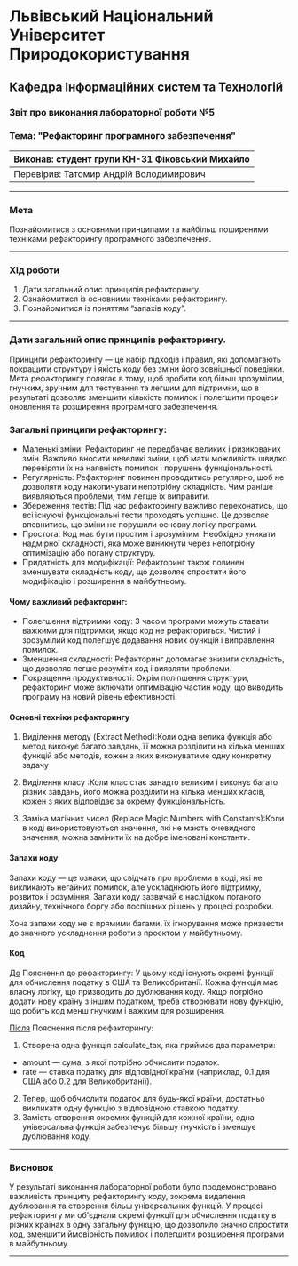 
# Львівський Національний Університет Природокористування
## Кафедра Інформаційних систем та Технологій

### Звіт про виконання лабораторної роботи №5
### Тема: "Рефакторинг програмного забезпечення"

| Виконав: студент групи КН-31 Фіковський Михайло |  
| ------------------------------------------ |  
| Перевірив: Татомир Андрій Володимирович               |  

---

### Мета
Познайомитися з основними принципами та найбільш поширеними техніками рефакторингу програмного забезпечення.


---

### Хід роботи

1. Дати загальний опис принципів рефакторингу.
2. Ознайомитися із основними техніками рефакторингу.
3. Познайомитися із поняттям “запахів коду”.


---

### Дати загальний опис принципів рефакторингу.

Принципи рефакторингу — це набір підходів і правил, які допомагають покращити структуру і якість коду без зміни його зовнішньої поведінки. Мета рефакторингу полягає в тому, щоб зробити код більш зрозумілим, гнучким, зручним для тестування та легшим для підтримки, що в результаті дозволяє зменшити кількість помилок і полегшити процеси оновлення та розширення програмного забезпечення.

### Загальні принципи рефакторингу:
- Маленькі зміни: Рефакторинг не передбачає великих і ризикованих змін. Важливо вносити невеликі зміни, щоб мати можливість швидко перевіряти їх на наявність помилок і порушень функціональності.
- Регулярність: Рефакторинг повинен проводитись регулярно, щоб не дозволяти коду накопичувати непотрібну складність. Чим раніше виявляються проблеми, тим легше їх виправити.
- Збереження тестів: Під час рефакторингу важливо переконатись, що всі існуючі функціональні тести проходять успішно. Це дозволяє впевнитись, що зміни не порушили основну логіку програми.
- Простота: Код має бути простим і зрозумілим. Необхідно уникати надмірної складності, яка може виникнути через непотрібну оптимізацію або погану структуру.
- Придатність для модифікації: Рефакторинг також повинен зменшувати складність коду, що дозволяє спростити його модифікацію і розширення в майбутньому.

#### Чому важливий рефакторинг:
- Полегшення підтримки коду: З часом програми можуть ставати важкими для підтримки, якщо код не рефакториться. Чистий і зрозумілий код полегшує додавання нових функцій і виправлення помилок.
- Зменшення складності: Рефакторинг допомагає знизити складність, що дозволяє легше розуміти код і виявляти проблеми.
- Покращення продуктивності: Окрім поліпшення структури, рефакторинг може включати оптимізацію частин коду, що виводить програму на новий рівень ефективності.

#### Основні техніки рефакторингу
1) Виділення методу (Extract Method):Коли одна велика функція або метод виконує багато завдань, її можна розділити на кілька менших функцій або методів, кожен з яких виконуватиме одну конкретну задачу

2) Виділення класу :Коли клас стає занадто великим і виконує багато різних завдань, його можна розділити на кілька менших класів, кожен з яких відповідає за окрему функціональність.

3) Заміна магічних чисел (Replace Magic Numbers with Constants):Коли в коді використовуються значення, які не мають очевидного значення, можна замінити їх на добре іменовані константи.

#### Запахи коду
Запахи коду — це ознаки, що свідчать про проблеми в коді, які не викликають негайних помилок, але ускладнюють його підтримку, розвиток і розуміння. Запахи коду зазвичай є наслідком поганого дизайну, технічного боргу або поспішних рішень у процесі розробки.

Хоча запахи коду не є прямими багами, їх ігнорування може призвести до значного ускладнення роботи з проєктом у майбутньому.

#### Код
[До](DO.py)
Пояснення до рефакторингу:
У цьому коді існують окремі функції для обчислення податку в США та Великобританії. Кожна функція має власну логіку, що призводить до дублювання коду. Якщо потрібно додати нову країну з іншим податком, треба створювати нову функцію, що робить код менш гнучким і важким для розширення.


[Після](PISLYA.py)
Пояснення після рефакторингу:
1) Створена одна функція calculate_tax, яка приймає два параметри:
- amount — сума, з якої потрібно обчислити податок.
- rate — ставка податку для відповідної країни (наприклад, 0.1 для США або 0.2 для Великобританії).
2) Тепер, щоб обчислити податок для будь-якої країни, достатньо викликати одну функцію з відповідною ставкою податку.
3) Замість створення окремих функцій для кожної країни, одна універсальна функція забезпечує більшу гнучкість і зменшує дублювання коду.

---

### Висновок

У результаті виконання лабораторної роботи було продемонстровано важливість принципу рефакторингу коду, зокрема видалення дублювання та створення більш універсальних функцій. У процесі рефакторингу ми об'єднали окремі функції для обчислення податку в різних країнах в одну загальну функцію, що дозволило значно спростити код, зменшити ймовірність помилок і полегшити розширення програми в майбутньому.

---


